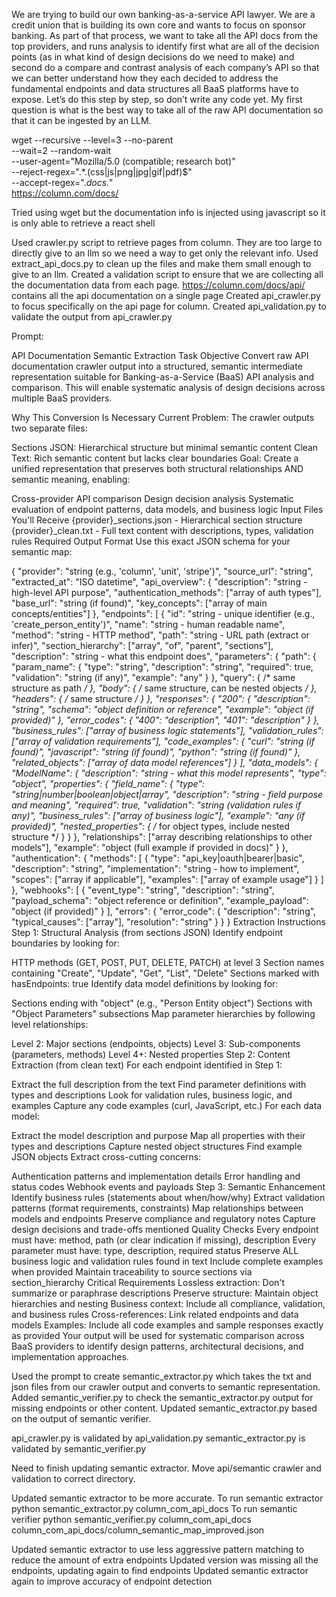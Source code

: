 We are trying to build our own banking-as-a-service API lawyer. We are a credit union that is building its own core and wants to focus on sponsor banking. As part of that process, we want to take all the API docs from the top providers, and runs analysis to identify first what are all of the decision points (as in what kind of design decisions do we need to make) and second do a compare and contrast analysis of each company’s API so that we can better understand how they each decided to address the fundamental endpoints and data structures all BaaS platforms have to expose. Let’s do this step by step, so don’t write any code yet. My first question is what is the best way to take all of the raw API documentation so that it can be ingested by an LLM.

wget --recursive --level=3 --no-parent \
     --wait=2 --random-wait \
     --user-agent="Mozilla/5.0 (compatible; research bot)" \
     --reject-regex=".*\.(css|js|png|jpg|gif|pdf)$" \
     --accept-regex=".*docs.*" \
     https://column.com/docs/

Tried using wget but the documentation info is injected using javascript so it is only able to retrieve a react shell

Used crawler.py script to retrieve pages from column. They are too large to directly give to an llm so we need a way to get only the relevant info.
Used extract_api_docs.py to clean up the files and make them small enough to give to an llm.
Created a validation script to ensure that we are collecting all the documentation data from each page.
https://column.com/docs/api/ contains all the api documentation on a single page
Created api_crawler.py to focus specifically on the api page for column.
Created api_validation.py to validate the output from api_crawler.py

Prompt:

API Documentation Semantic Extraction Task
Objective
Convert raw API documentation crawler output into a structured, semantic intermediate representation suitable for Banking-as-a-Service (BaaS) API analysis and comparison. This will enable systematic analysis of design decisions across multiple BaaS providers.

Why This Conversion Is Necessary
Current Problem: The crawler outputs two separate files:

Sections JSON: Hierarchical structure but minimal semantic content
Clean Text: Rich semantic content but lacks clear boundaries
Goal: Create a unified representation that preserves both structural relationships AND semantic meaning, enabling:

Cross-provider API comparison
Design decision analysis
Systematic evaluation of endpoint patterns, data models, and business logic
Input Files You'll Receive
{provider}_sections.json - Hierarchical section structure
{provider}_clean.txt - Full text content with descriptions, types, validation rules
Required Output Format
Use this exact JSON schema for your semantic map:

{
  "provider": "string (e.g., 'column', 'unit', 'stripe')",
  "source_url": "string",
  "extracted_at": "ISO datetime",
  "api_overview": {
    "description": "string - high-level API purpose",
    "authentication_methods": ["array of auth types"],
    "base_url": "string (if found)",
    "key_concepts": ["array of main concepts/entities"]
  },
  "endpoints": [
    {
      "id": "string - unique identifier (e.g., 'create_person_entity')",
      "name": "string - human readable name",
      "method": "string - HTTP method",
      "path": "string - URL path (extract or infer)",
      "section_hierarchy": ["array", "of", "parent", "sections"],
      "description": "string - what this endpoint does",
      "parameters": {
        "path": {
          "param_name": {
            "type": "string",
            "description": "string",
            "required": true,
            "validation": "string (if any)",
            "example": "any"
          }
        },
        "query": { /* same structure as path */ },
        "body": { /* same structure, can be nested objects */ },
        "headers": { /* same structure */ }
      },
      "responses": {
        "200": {
          "description": "string",
          "schema": "object definition or reference",
          "example": "object (if provided)"
        },
        "error_codes": {
          "400": "description",
          "401": "description"
        }
      },
      "business_rules": ["array of business logic statements"],
      "validation_rules": ["array of validation requirements"],
      "code_examples": {
        "curl": "string (if found)",
        "javascript": "string (if found)",
        "python": "string (if found)"
      },
      "related_objects": ["array of data model references"]
    }
  ],
  "data_models": {
    "ModelName": {
      "description": "string - what this model represents",
      "type": "object",
      "properties": {
        "field_name": {
          "type": "string|number|boolean|object|array",
          "description": "string - field purpose and meaning",
          "required": true,
          "validation": "string (validation rules if any)",
          "business_rules": ["array of business logic"],
          "example": "any (if provided)",
          "nested_properties": {
            /* for object types, include nested structure */
          }
        }
      },
      "relationships": ["array describing relationships to other models"],
      "example": "object (full example if provided in docs)"
    }
  },
  "authentication": {
    "methods": [
      {
        "type": "api_key|oauth|bearer|basic",
        "description": "string",
        "implementation": "string - how to implement",
        "scopes": ["array if applicable"],
        "examples": ["array of example usage"]
      }
    ]
  },
  "webhooks": [
    {
      "event_type": "string",
      "description": "string",
      "payload_schema": "object reference or definition",
      "example_payload": "object (if provided)"
    }
  ],
  "errors": {
    "error_code": {
      "description": "string",
      "typical_causes": ["array"],
      "resolution": "string"
    }
  }
}
Extraction Instructions
Step 1: Structural Analysis (from sections JSON)
Identify endpoint boundaries by looking for:

HTTP methods (GET, POST, PUT, DELETE, PATCH) at level 3
Section names containing "Create", "Update", "Get", "List", "Delete"
Sections marked with hasEndpoints: true
Identify data model definitions by looking for:

Sections ending with "object" (e.g., "Person Entity object")
Sections with "Object Parameters" subsections
Map parameter hierarchies by following level relationships:

Level 2: Major sections (endpoints, objects)
Level 3: Sub-components (parameters, methods)
Level 4+: Nested properties
Step 2: Content Extraction (from clean text)
For each endpoint identified in Step 1:

Extract the full description from the text
Find parameter definitions with types and descriptions
Look for validation rules, business logic, and examples
Capture any code examples (curl, JavaScript, etc.)
For each data model:

Extract the model description and purpose
Map all properties with their types and descriptions
Capture nested object structures
Find example JSON objects
Extract cross-cutting concerns:

Authentication patterns and implementation details
Error handling and status codes
Webhook events and payloads
Step 3: Semantic Enhancement
Identify business rules (statements about when/how/why)
Extract validation patterns (format requirements, constraints)
Map relationships between models and endpoints
Preserve compliance and regulatory notes
Capture design decisions and trade-offs mentioned
Quality Checks
Every endpoint must have: method, path (or clear indication if missing), description
Every parameter must have: type, description, required status
Preserve ALL business logic and validation rules found in text
Include complete examples when provided
Maintain traceability to source sections via section_hierarchy
Critical Requirements
Lossless extraction: Don't summarize or paraphrase descriptions
Preserve structure: Maintain object hierarchies and nesting
Business context: Include all compliance, validation, and business rules
Cross-references: Link related endpoints and data models
Examples: Include all code examples and sample responses exactly as provided
Your output will be used for systematic comparison across BaaS providers to identify design patterns, architectural decisions, and implementation approaches.

Used the prompt to create semantic_extractor.py which takes the txt and json files from our crawler output and converts to semantic representation.
Added semantic_verifier.py to check the semantic_extractor.py output for missing endpoints or other content.
Updated semantic_extractor.py based on the output of semantic verifier.

api_crawler.py is validated by api_validation.py
semantic_extractor.py is validated by semantic_verifier.py

Need to finish updating semantic extractor.
Move api/semantic crawler and validation to correct directory.

Updated semantic extractor to be more accurate.
To run semantic extractor python semantic_extractor.py column_com_api_docs
To run semantic verifier python semantic_verifier.py column_com_api_docs column_com_api_docs/column_semantic_map_improved.json

Updated semantic extractor to use less aggressive pattern matching to reduce the amount of extra endpoints
Updated version was missing all the endpoints, updating again to find endpoints
Updated semantic extractor again to improve accuracy of endpoint detection